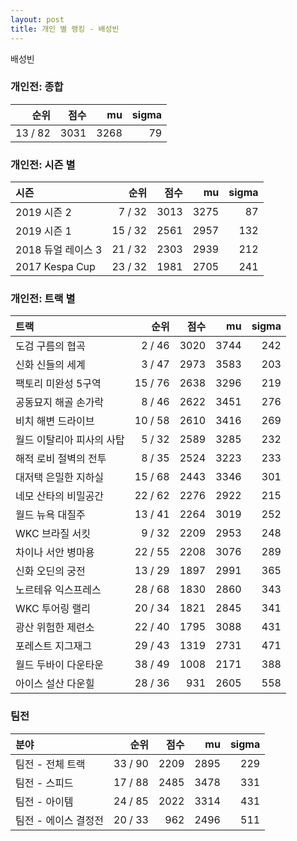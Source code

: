 ```yaml
---
layout: post
title: 개인 별 랭킹 - 배성빈
---
```


배성빈

### 개인전: 종합

| 순위 | 점수 | mu | sigma |
|---:|---:|---:|---:|
| 13 / 82 | 3031 | 3268 | 79 |

### 개인전: 시즌 별

| 시즌 | 순위 | 점수 | mu | sigma |
|:---|---:|---:|---:|---:|
| 2019 시즌 2 | 7 / 32 | 3013 | 3275 | 87 |
| 2019 시즌 1 | 15 / 32 | 2561 | 2957 | 132 |
| 2018 듀얼 레이스 3 | 21 / 32 | 2303 | 2939 | 212 |
| 2017 Kespa Cup | 23 / 32 | 1981 | 2705 | 241 |

### 개인전: 트랙 별

| 트랙 | 순위 | 점수 | mu | sigma |
|:---|---:|---:|---:|---:|
| 도검 구름의 협곡 | 2 / 46 | 3020 | 3744 | 242 |
| 신화 신들의 세계 | 3 / 47 | 2973 | 3583 | 203 |
| 팩토리 미완성 5구역 | 15 / 76 | 2638 | 3296 | 219 |
| 공동묘지 해골 손가락 | 8 / 46 | 2622 | 3451 | 276 |
| 비치 해변 드라이브 | 10 / 58 | 2610 | 3416 | 269 |
| 월드 이탈리아 피사의 사탑 | 5 / 32 | 2589 | 3285 | 232 |
| 해적 로비 절벽의 전투 | 8 / 35 | 2524 | 3223 | 233 |
| 대저택 은밀한 지하실 | 15 / 68 | 2443 | 3346 | 301 |
| 네모 산타의 비밀공간 | 22 / 62 | 2276 | 2922 | 215 |
| 월드 뉴욕 대질주 | 13 / 41 | 2264 | 3019 | 252 |
| WKC 브라질 서킷 | 9 / 32 | 2209 | 2953 | 248 |
| 차이나 서안 병마용 | 22 / 55 | 2208 | 3076 | 289 |
| 신화 오딘의 궁전 | 13 / 29 | 1897 | 2991 | 365 |
| 노르테유 익스프레스 | 28 / 68 | 1830 | 2860 | 343 |
| WKC 투어링 랠리 | 20 / 34 | 1821 | 2845 | 341 |
| 광산 위험한 제련소 | 22 / 40 | 1795 | 3088 | 431 |
| 포레스트 지그재그 | 29 / 43 | 1319 | 2731 | 471 |
| 월드 두바이 다운타운 | 38 / 49 | 1008 | 2171 | 388 |
| 아이스 설산 다운힐 | 28 / 36 | 931 | 2605 | 558 |

### 팀전

| 분야 | 순위 | 점수 | mu | sigma |
|:---|---:|---:|---:|---:|
| 팀전 - 전체 트랙 | 33 / 90 | 2209 | 2895 | 229 |
| 팀전 - 스피드 | 17 / 88 | 2485 | 3478 | 331 |
| 팀전 - 아이템 | 24 / 85 | 2022 | 3314 | 431 |
| 팀전 - 에이스 결정전 | 20 / 33 | 962 | 2496 | 511 |
